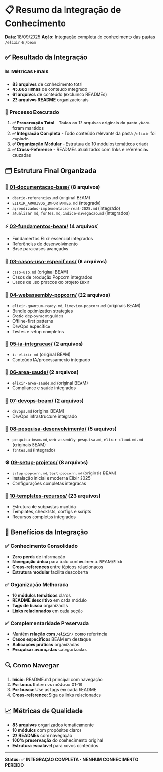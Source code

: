 # 📋 Resumo da Integração de Conhecimento

**Data:** 18/09/2025
**Ação:** Integração completa do conhecimento das pastas `/elixir` e `/beam`

## ✅ Resultado da Integração

### 📊 Métricas Finais
- **83 arquivos** de conhecimento total
- **45.865 linhas** de conteúdo integrado
- **61 arquivos** de conteúdo (excluindo READMEs)
- **22 arquivos README** organizacionais

### 🔄 Processo Executado

1. **✅ Preservação Total** - Todos os 12 arquivos originais da pasta `/beam` foram mantidos
2. **✅ Integração Completa** - Todo conteúdo relevante da pasta `/elixir` foi copiado
3. **✅ Organização Modular** - Estrutura de 10 módulos temáticos criada
4. **✅ Cross-Reference** - READMEs atualizados com links e referências cruzadas

## 🗂️ Estrutura Final Organizada

### 📖 [01-documentacao-base/](01-documentacao-base/) (8 arquivos)
- `diario-referencias.md` (original BEAM)
- `ELIXIR_ARQUIVOS_IMPORTANTES.md` (integrado)
- `aprendizados-implementacao-real-2025.md` (integrado)
- `atualizar.md`, `fontes.md`, `indice-navegacao.md` (integrados)

### ⚡ [02-fundamentos-beam/](02-fundamentos-beam/) (4 arquivos)
- Fundamentos Elixir essencial integrados
- Referências de desenvolvimento
- Base para cases avançados

### 🎪 [03-casos-uso-especificos/](03-casos-uso-especificos/) (6 arquivos)
- `caso-uso.md` (original BEAM)
- Casos de produção Popcorn integrados
- Casos de uso práticos do projeto Elixir

### 🍿 [04-webassembly-popcorn/](04-webassembly-popcorn/) (22 arquivos)
- `elixir-quantum-ready.md`, `liveview-popcorn.md` (originais BEAM)
- Bundle optimization strategies
- Static deployment guides
- Offline-first patterns
- DevOps específico
- Testes e setup completos

### 🤖 [05-ia-integracao/](05-ia-integracao/) (2 arquivos)
- `ia-elixir.md` (original BEAM)
- Conteúdo IA/processamento integrado

### 🏥 [06-area-saude/](06-area-saude/) (2 arquivos)
- `elixir-area-saude.md` (original BEAM)
- Compliance e saúde integrados

### 🚢 [07-devops-beam/](07-devops-beam/) (2 arquivos)
- `devops.md` (original BEAM)
- DevOps infrastructure integrado

### 🔬 [08-pesquisa-desenvolvimento/](08-pesquisa-desenvolvimento/) (5 arquivos)
- `pesquisa-beam.md`, `web-assembly-pesquisa.md`, `elixir-cloud.md.md` (originais BEAM)
- `fontes.md` (integrado)

### ⚙️ [09-setup-projetos/](09-setup-projetos/) (8 arquivos)
- `setup-popcorn.md`, `test-popcorn.md` (originais BEAM)
- Instalação inicial e moderna Elixir 2025
- Configurações completas integradas

### 📎 [10-templates-recursos/](10-templates-recursos/) (23 arquivos)
- Estrutura de subpastas mantida
- Templates, checklists, configs e scripts
- Recursos completos integrados

## 🎯 Benefícios da Integração

### ✅ Conhecimento Consolidado
- **Zero perda** de informação
- **Navegação única** para todo conhecimento BEAM/Elixir
- **Cross-references** entre tópicos relacionados
- **Estrutura modular** facilita descoberta

### ✅ Organização Melhorada
- **10 módulos temáticos** claros
- **README descritivo** em cada módulo
- **Tags de busca** organizadas
- **Links relacionados** em cada seção

### ✅ Complementaridade Preservada
- Mantém **relação com `/elixir/`** como referência
- **Casos específicos** BEAM em destaque
- **Aplicações práticas** organizadas
- **Pesquisas avançadas** categorizadas

## 🔍 Como Navegar

1. **Início**: README.md principal com navegação
2. **Por tema**: Entre nos módulos 01-10
3. **Por busca**: Use as tags em cada README
4. **Cross-reference**: Siga os links relacionados

## 📈 Métricas de Qualidade

- **83 arquivos** organizados tematicamente
- **10 módulos** com propósitos claros
- **22 READMEs** com navegação
- **100% preservação** do conhecimento original
- **Estrutura escalável** para novos conteúdos

---
**Status:** ✅ **INTEGRAÇÃO COMPLETA - NENHUM CONHECIMENTO PERDIDO**